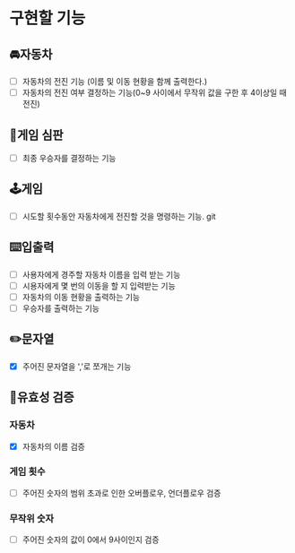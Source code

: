 # 구현할 기능

## 🚘**자동차**

- [ ]  자동차의 전진 기능 (이름 및 이동 현황을 함께 출력한다.)
- [ ]  자동차의 전진 여부 결정하는 기능(0~9 사이에서 무작위 값을 구한 후 4이상일 때 전진)

## 🎯게임 심판
- [ ] 최종 우승자를 결정하는 기능

## 🕹️**게임**

- [ ] 시도할 횟수동안 자동차에게 전진할 것을 명령하는 기능.
git 

## ⌨️**입출력**

- [ ]  사용자에게 경주할 자동차 이름을 입력 받는 기능
- [ ]  시용자에게 몇 번의 이동을 할 지 입력받는 기능
- [ ]  자동차의 이동 현황을 출력하는 기능
- [ ]  우승자를 출력하는 기능

## ✏️문자열

- [x] 주어진 문자열을 ','로 쪼개는 기능

## 💎유효성 검증
### 자동차
- [x] 자동차의 이름 검증
### 게임 횟수
- [ ] 주어진 숫자의 범위 초과로 인한 오버플로우, 언더플로우 검증
### 무작위 숫자
- [ ] 주어진 숫자의 값이 0에서 9사이인지 검증

